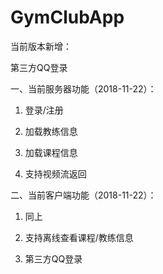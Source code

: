 # GymClubApp

当前版本新增：

  第三方QQ登录


一、当前服务器功能（2018-11-22）：

  1. 登录/注册
  
  2. 加载教练信息
  
  3. 加载课程信息
  
  4. 支持视频流返回
  
  
二、当前客户端功能（2018-11-22）：

  1. 同上
  
  2. 支持离线查看课程/教练信息
  
  3. 第三方QQ登录
  

